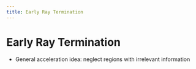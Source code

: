 ```yaml
---
title: Early Ray Termination
---
```


# Early Ray Termination
- General acceleration idea: neglect regions with irrelevant information










